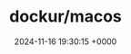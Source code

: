 ---
title: "dockur/macos"
link: "https://github.com/dockur/macos"
date: "2024-11-16 19:30:15 +0000"
description: "OSX (macOS) inside a Docker container."
category: "github"
---